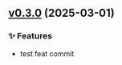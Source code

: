 
<a name="v0.3.0"></a>
## [v0.3.0](https://github.com/shiqinfeng1/goframe-ddd/compare/v0.2.4...v0.3.0) (2025-03-01)

### ✨ Features

* test feat commit

